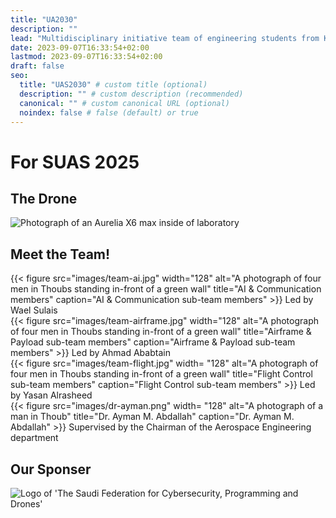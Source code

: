 ```yaml
---
title: "UA2030"
description: ""
lead: "Multidisciplinary initiative team of engineering students from KFUPM participating in the Worldwide UAV Competition"
date: 2023-09-07T16:33:54+02:00
lastmod: 2023-09-07T16:33:54+02:00
draft: false
seo:
  title: "UAS2030" # custom title (optional)
  description: "" # custom description (recommended)
  canonical: "" # custom canonical URL (optional)
  noindex: false # false (default) or true
---
```


# For SUAS 2025

## The Drone
<div class="row text-center justify-content-center">

![Photograph of an Aurelia X6 max inside of laboratory](images/suas2025-drone01.png)

</div>

## Meet the Team!
<div class="row justify-content-center" style="row-gap: 1em;">
<div class="col-lg-5">
	{{< figure  
	src="images/team-ai.jpg"
	width="128"
	alt="A photograph of four men in Thoubs standing in-front of a green wall"
	title="AI & Communication members"
	caption="AI & Communication sub-team members"
	 >}}
	Led by Wael Sulais
</div>
<div class="col-lg-5">
	{{< figure  
	src="images/team-airframe.jpg"
	width="128"
	alt="A photograph of four men in Thoubs standing in-front of a green wall"
	title="Airframe & Payload sub-team members"
	caption="Airframe & Payload sub-team members"
	>}}
	Led by Ahmad Ababtain
</div>
<div class="col-lg-5">
	{{< figure  src="images/team-flight.jpg"
	width= "128"
	alt="A photograph of four men in Thoubs standing in-front of a green wall"
	title="Flight Control sub-team members"
	caption="Flight Control sub-team members"
	 >}}
	Led by Yasan Alrasheed
</div>
<div class="col-lg-5">
	{{< figure  src="images/dr-ayman.png"
	width= "128"
	alt="A photograph of a man in Thoub"
	title="Dr. Ayman M. Abdallah"
	caption="Dr. Ayman M. Abdallah"
	 >}}
	Supervised by the Chairman of the Aerospace Engineering department
</div>
</div>

## Our Sponser
<div class="text-center justify-content-center">
	<img src="images/safcsp.svg" alt="Logo of 'The Saudi Federation for Cybersecurity, Programming and Drones'" />
</div>
